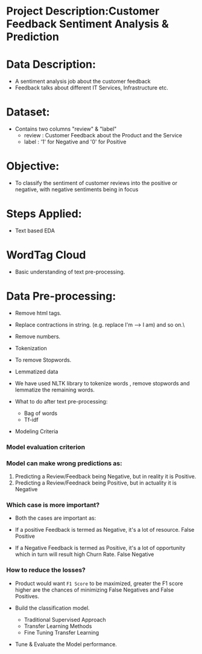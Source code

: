 # **Project Description:Customer Feedback Sentiment Analysis & Prediction**
 
# **Data Description**:

- A sentiment analysis job about the customer feedback
- Feedback talks about different IT Services, Infrastructure etc.

# **Dataset**:

- Contains two columns "review" & "label"
    - review : Customer Feedback about the Product and the Service
    - label : '1' for Negative and '0' for Positive

# **Objective**:

- To classify the sentiment of customer reviews into the positive or negative, with negative sentiments being in focus

# **Steps Applied**:
- Text based EDA
# WordTag Cloud
- Basic understanding of text pre-processing.
# Data Pre-processing:
- Remove html tags.
- Replace contractions in string. (e.g. replace I'm --> I am) and so on.\
- Remove numbers.
- Tokenization
- To remove Stopwords.
- Lemmatized data
- We have used NLTK library to tokenize words , remove stopwords and lemmatize the remaining words.

- What to do after text pre-processing:
    - Bag of words
    - Tf-idf
- Modeling Criteria
### Model evaluation criterion

### Model can make wrong predictions as:

1. Predicting a Review/Feedback being Negative, but in reality it is Positive. 
2. Predicting a Review/Feednack being Positive, but in actuality it is Negative

### Which case is more important? 
* Both the cases are important as:

* If a positive Feedback is termed as Negative, it's a lot of resource. False Positive

* If a Negative Feedback is termed as Positive, it's a lot of opportunity which in turn will result high Churn Rate. False Negative 



### How to reduce the losses?

* Product would want `F1 Score` to be maximized, greater the F1  score higher are the chances of minimizing False Negatives and False Positives. 
- Build the classification model.
    - Traditional Supervised Approach
    - Transfer Learning Methods
    - Fine Tuning Transfer Learning

- Tune & Evaluate the Model performance.
